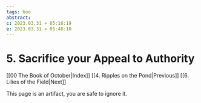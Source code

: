 ```yaml
---
tags: boo
abstract: 
c: 2023.03.31 ⋄ 05:16:19
e: 2023.03.31 ⋄ 05:48:10
---
```

# 5. Sacrifice your Appeal to Authority
[[00 The Book of October|Index]] [[4. Ripples on the Pond|Previous]] [[6. Lilies of the Field|Next]]

This page is an artifact, you are safe to ignore it.
